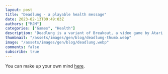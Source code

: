 ```yaml
---
layout: post
title: "Deadlung - a playable health message"
date: 2023-02-13T09:49:03Z
authors: ["MJM"]
categories: ["Games", "Health"]
description: "Deadlung is a variant of Breakout, a video game by Atari (coded by Steve Wozniak, designed by Nolan Bushnell & Steve Bristow)." 
thumbnail: "/assets/images/gen/blog/deadlung-thumb.webp"
image: "/assets/images/gen/blog/deadlung.webp"
comments: false
subscribe: true
---
```



You can make up your own mind <a href="https://www.aplayspace.com/deadlung/">here</a>. 

